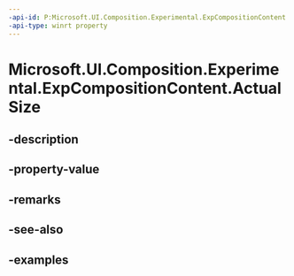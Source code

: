 ```yaml
---
-api-id: P:Microsoft.UI.Composition.Experimental.ExpCompositionContent.ActualSize
-api-type: winrt property
---
```


# Microsoft.UI.Composition.Experimental.ExpCompositionContent.ActualSize

<!--
public System.Numerics.Vector2 ActualSize { get; }
-->


## -description

## -property-value

## -remarks

## -see-also

## -examples


